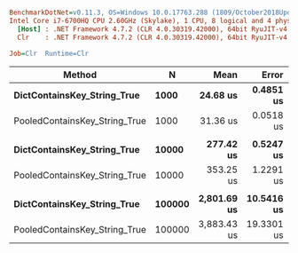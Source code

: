 ``` ini

BenchmarkDotNet=v0.11.3, OS=Windows 10.0.17763.288 (1809/October2018Update/Redstone5)
Intel Core i7-6700HQ CPU 2.60GHz (Skylake), 1 CPU, 8 logical and 4 physical cores
  [Host] : .NET Framework 4.7.2 (CLR 4.0.30319.42000), 64bit RyuJIT-v4.7.3260.0
  Clr    : .NET Framework 4.7.2 (CLR 4.0.30319.42000), 64bit RyuJIT-v4.7.3260.0

Job=Clr  Runtime=Clr  

```
|                        Method |      N |        Mean |      Error |     StdDev |      Median | Ratio | RatioSD |
|------------------------------ |------- |------------:|-----------:|-----------:|------------:|------:|--------:|
|   **DictContainsKey_String_True** |   **1000** |    **24.68 us** |  **0.4851 us** |  **0.9111 us** |    **25.31 us** |  **1.00** |    **0.00** |
| PooledContainsKey_String_True |   1000 |    31.36 us |  0.0518 us |  0.0433 us |    31.37 us |  1.27 |    0.05 |
|                               |        |             |            |            |             |       |         |
|   **DictContainsKey_String_True** |  **10000** |   **277.42 us** |  **0.5247 us** |  **0.4651 us** |   **277.36 us** |  **1.00** |    **0.00** |
| PooledContainsKey_String_True |  10000 |   353.25 us |  1.2291 us |  1.1497 us |   352.84 us |  1.27 |    0.00 |
|                               |        |             |            |            |             |       |         |
|   **DictContainsKey_String_True** | **100000** | **2,801.69 us** | **10.5416 us** |  **9.8606 us** | **2,799.46 us** |  **1.00** |    **0.00** |
| PooledContainsKey_String_True | 100000 | 3,883.43 us | 19.3301 us | 17.1356 us | 3,885.67 us |  1.39 |    0.01 |
